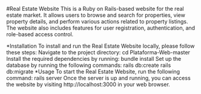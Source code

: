 #Real Estate Website
This is a Ruby on Rails-based website for the real estate market. It allows users to browse and search for properties, view property details, and perform various actions related to property listings. The website also includes features for user registration, authentication, and role-based access control.

*Installation
To install and run the Real Estate Website locally, please follow these steps:
Navigate to the project directory:
cd Plataforma-Web-master
Install the required dependencies by running:
bundle install
Set up the database by running the following commands:
rails db:create
rails db:migrate
*Usage
To start the Real Estate Website, run the following command:
rails server
Once the server is up and running, you can access the website by visiting http://localhost:3000 in your web browser.
